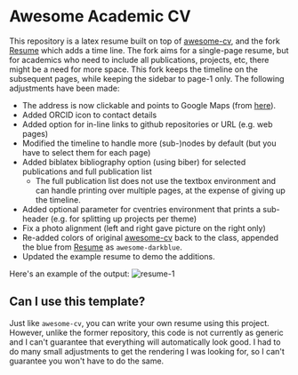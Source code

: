 
# Awesome Academic CV
This repository is a latex resume built on top of
[awesome-cv](https://github.com/posquit0/Awesome-CV), and the fork [Resume](https://github.com/Slyces/resume) which adds a time line. The fork aims for a single-page resume, but for academics who need to include all publications, projects, etc, there might be a need for more space. This fork keeps the timeline on the subsequent pages, while keeping the sidebar to page-1 only. The following adjustments have been made:

* The address is now clickable and points to Google Maps (from [here](https://github.com/Slyces/resume/commit/84c2f899773472caa878feca2c5ce77a6dffba22)).
* Added ORCID icon to contact details
* Added option for in-line links to github repositories or URL (e.g. web pages)
* Modified the timeline to handle more (sub-)nodes by default (but you have to select them for each page)
* Added biblatex bibliography option (using biber) for selected publications and full publication list
  * The full publication list does not use the textbox environment and can handle printing over multiple pages, at the expense of giving up the timeline.
* Added optional parameter for cventries environment that prints a sub-header (e.g. for splitting up projects per theme)
* Fix a photo alignment (left and right gave picture on the right only)
* Re-added colors of original [awesome-cv](https://github.com/posquit0/Awesome-CV) back to the class, appended the blue from [Resume](https://github.com/Slyces/resume) as `awesome-darkblue`.
* Updated the example resume to demo the additions.

Here's an example of the output:
![resume-1](https://github.com/Slyces/resume/assets/22822015/532e6663-8bed-4b9f-bc7f-d74686b35d77)


## Can I use this template?

Just like `awesome-cv`, you can write your own resume using this project.
However, unlike the former repository, this code is not currently as generic and
I can't guarantee that everything will automatically look good. I had to do many
small adjustments to get the rendering I was looking for, so I can't guarantee
you won't have to do the same.
